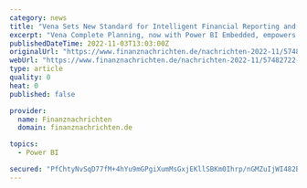 ```yaml
---
category: news
title: "Vena Sets New Standard for Intelligent Financial Reporting and Operational Insights With Integration of Microsoft Power BI Embedded"
excerpt: "Vena Complete Planning, now with Power BI Embedded, empowers strategic planning, connected decision making and business agility with AI-powered insights at scale and guided business intelligence for all TORONTO, Nov. 3, 2022 /PRNewswire/ -- Vena ..."
publishedDateTime: 2022-11-03T13:03:00Z
originalUrl: "https://www.finanznachrichten.de/nachrichten-2022-11/57482722-vena-sets-new-standard-for-intelligent-financial-reporting-and-operational-insights-with-integration-of-microsoft-power-bi-embedded-008.htm"
webUrl: "https://www.finanznachrichten.de/nachrichten-2022-11/57482722-vena-sets-new-standard-for-intelligent-financial-reporting-and-operational-insights-with-integration-of-microsoft-power-bi-embedded-008.htm"
type: article
quality: 0
heat: 0
published: false

provider:
  name: Finanznachrichten
  domain: finanznachrichten.de

topics:
  - Power BI

secured: "PfChtyNvSqD77fM+4hYu9mGPgiXumMsGxjEKllSBKm0Ihrp/nGMZuIjWI482B+sysou5OqDfuxZuaJeCsrwEql+URn8dD/V6+R5pc6rslffPyFA+AVZa10NO4j8u+Fh+SyBNmtWUloTOissg5X3sGvYBCIR7GZeEWLY39krLBCwlutixK9pk8QoONhOgb5VDgKl82gcGbhBH88lpOPgUqS4IZPawdvXUtEkjkEZ9lvdJflCxpkLDDY2TXgbXDK0deMxgcaJ6s/q07H+QhKbu+pVvs3LOTH6TTkFuC4CcI5p/6k3F2ZakMdY9snzzr/0pWZvcHU1Iw+EIVGqjbXBDVUQX/9dWIWGuRkCajc8tm8o=;tklcPFfmyV9w547d/IBbRA=="
---
```


